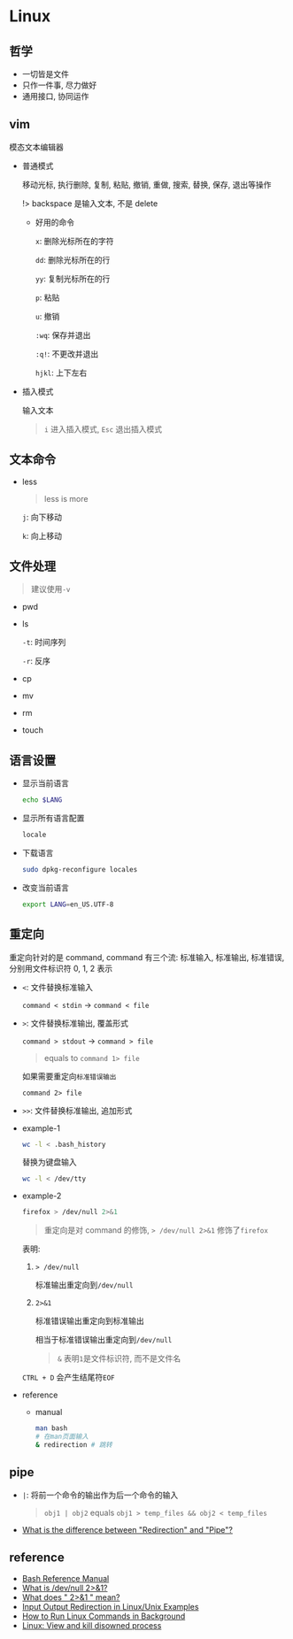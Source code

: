 # Linux

## 哲学

- 一切皆是文件
- 只作一件事, 尽力做好
- 通用接口, 协同运作

## vim

模态文本编辑器

- 普通模式

  移动光标, 执行删除, 复制, 粘贴, 撤销, 重做, 搜索, 替换, 保存, 退出等操作

  !> backspace 是输入文本, 不是 delete

  - 好用的命令

    `x`: 删除光标所在的字符

    `dd`: 删除光标所在的行

    `yy`: 复制光标所在的行

    `p`: 粘贴

    `u`: 撤销

    `:wq`: 保存并退出

    `:q!`: 不更改并退出

    `hjkl`: 上下左右

- 插入模式

  输入文本

  > `i` 进入插入模式, `Esc` 退出插入模式

## 文本命令

- less

  > less is more

  `j`: 向下移动

  `k`: 向上移动

## 文件处理

> 建议使用`-v`

- pwd
- ls

  `-t`: 时间序列

  `-r`: 反序

- cp
- mv
- rm
- touch

## 语言设置

- 显示当前语言

  ```bash
  echo $LANG
  ```

- 显示所有语言配置

  ```bash
  locale
  ```

- 下载语言

  ```bash
  sudo dpkg-reconfigure locales
  ```

- 改变当前语言

  ```bash
  export LANG=en_US.UTF-8
  ```

## 重定向

重定向针对的是 command, command 有三个流: 标准输入, 标准输出, 标准错误, 分别用文件标识符 0, 1, 2 表示

- `<`: 文件替换标准输入

  `command < stdin` -> `command < file`

- `>`: 文件替换标准输出, 覆盖形式

  `command > stdout` -> `command > file`

  > equals to `command 1> file`

  如果需要重定向`标准错误输出`

  `command 2> file`

- `>>`: 文件替换标准输出, 追加形式

- example-1

  ```bash
  wc -l < .bash_history
  ```

  替换为键盘输入

  ```bash
  wc -l < /dev/tty
  ```

- example-2

  ```bash
  firefox > /dev/null 2>&1
  ```

  > 重定向是对 command 的修饰, `> /dev/null 2>&1` 修饰了`firefox`

  表明:

  1. `> /dev/null`

     标准输出重定向到`/dev/null`

  2. `2>&1`

     标准错误输出重定向到标准输出

     相当于标准错误输出重定向到`/dev/null`

     > `&` 表明`1`是文件标识符, 而不是文件名

  `CTRL + D` 会产生结尾符`EOF`

- reference

  - manual

    ```bash
    man bash
    # 在man页面输入
    & redirection # 跳转
    ```

## pipe

- `|`: 将前一个命令的输出作为后一个命令的输入

  > `obj1 | obj2` equals `obj1 > temp_files && obj2 < temp_files`

- [What is the difference between "Redirection" and "Pipe"?](https://askubuntu.com/questions/172982/what-is-the-difference-between-redirection-and-pipe)

## reference

- [Bash Reference Manual](https://www.gnu.org/savannah-checkouts/gnu/bash/manual/bash.html)
- [What is /dev/null 2>&1?](https://stackoverflow.com/questions/10508843/what-is-dev-null-21#:~:text=command%20%3E%3E%20%2Fdev%2Fnull%202%3E%261,-After%20command%3A%20command&text=1%20is%20standard%20output%20and,to%20a%20file%20named%201%20.)
- [What does " 2>&1 " mean?](https://stackoverflow.com/questions/818255/what-does-21-mean)
- [Input Output Redirection in Linux/Unix Examples](https://www.guru99.com/linux-redirection.html)
- [How to Run Linux Commands in Background](https://linuxize.com/post/how-to-run-linux-commands-in-background/)
- [Linux: View and kill disowned process](https://superuser.com/questions/1196406/linux-view-and-kill-disowned-process)
